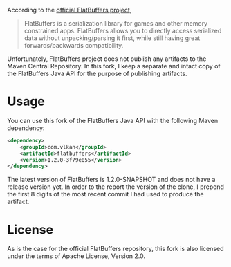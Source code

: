 According to the [official FlatBuffers project](https://github.com/google/flatbuffers),

> FlatBuffers is a serialization library for games and other memory
> constrained apps. FlatBuffers allows you to directly access serialized
> data without unpacking/parsing it first, while still having great
> forwards/backwards compatibility.

Unfortunately, FlatBuffers project does not publish any artifacts
to the Maven Central Repository. In this fork, I keep a separate
and intact copy of the FlatBuffers Java API for the purpose of
publishing artifacts.

Usage
=====

You can use this fork of the FlatBuffers Java API with the following
Maven dependency:

```xml
<dependency>
    <groupId>com.vlkan</groupId>
    <artifactId>flatbuffers</artifactId>
    <version>1.2.0-3f79e055</version>
</dependency>
```

The latest version of FlatBuffers is 1.2.0-SNAPSHOT and does not
have a release version yet. In order to the report the version of
the clone, I prepend the first 8 digits of the most recent commit
I had used to produce the artifact.

License
=======

As is the case for the official FlatBuffers repository, this fork is
also licensed under the terms of Apache License, Version 2.0.
